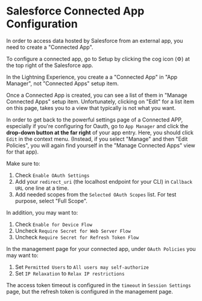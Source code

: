 # Salesforce Connected App Configuration

In order to access data hosted by Salesforce from an external app, you need to create a "Connected App".

To configure a connected app, go to Setup by clicking the cog icon (⚙️) at the top right of the Salesforce app.

In the Lightning Experience, you create a a "Connected App" in "App Manager", not "Connected Apps" setup item.

Once a Connected App is created, you can see a list of them in "Manage Connected Apps" setup item. Unfortunately, clicking on "Edit" for a list item on this page, takes you to a view that typically is not what you want.

In order to get back to the powerful settings page of a Connected APP, especially if you're configuring for Oauth, go to `App Manager` and click the **drop-down button at the far right** of your app entry. Here, you should click `Edit` in the context menu. (Instead, if you select "Manage" and then "Edit Policies", you will again find yourself in the "Manage Connected Apps" view for that app).

Make sure to:

1. Check `Enable OAuth Settings`
2. Add your `redirect_uri` (the localhost endpoint for your CLI) in `Callback URL` one line at a time.
3. Add needed scopes from the `Selected OAuth Scopes` list. For test purpose, select "Full Scope".

In addition, you may want to:

1. Check `Enable for Device Flow`
2. Uncheck `Require Secret for Web Server Flow`
3. Uncheck `Require Secret for Refresh Token Flow`

In the management page for your connected app, under `OAuth Policies` you may want to:

1. Set `Permitted Users` to `All users may self-authorize`
2. Set `IP Relaxation` to `Relax IP restrictions`

The access token timeout is configured in the `timeout` in `Session Settings` page, but the refresh token is configured in the management page. 
